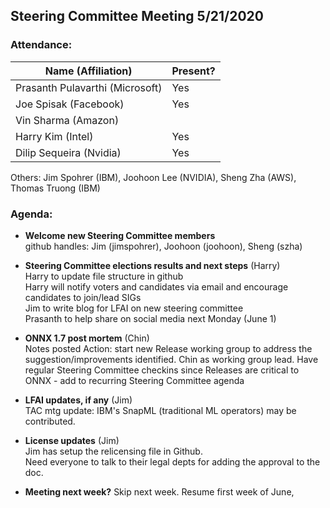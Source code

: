 ## Steering Committee Meeting 5/21/2020

### Attendance:

| Name (Affiliation) | Present? |
| ------------------------------- | --- |
| Prasanth Pulavarthi (Microsoft) | Yes |
| Joe Spisak (Facebook)           | Yes |
| Vin Sharma (Amazon)             |   | 
| Harry Kim (Intel)               | Yes |
| Dilip Sequeira (Nvidia)         | Yes |

Others: Jim Spohrer (IBM), Joohoon Lee (NVIDIA), Sheng Zha (AWS), Thomas Truong (IBM)

### Agenda:

* **Welcome new Steering Committee members**  
github handles: Jim (jimspohrer), Joohoon (joohoon), Sheng (szha)

* **Steering Committee elections results and next steps** (Harry)  
Harry to update file structure in github  
Harry will notify voters and candidates via email and encourage candidates to join/lead SIGs  
Jim to write blog for LFAI on new steering committee  
Prasanth to help share on social media next Monday (June 1)  

* **ONNX 1.7 post mortem** (Chin)  
Notes posted
Action: start new Release working group to address the suggestion/improvements identified. Chin as working group lead. Have regular Steering Committee checkins since Releases are critical to ONNX - add to recurring Steering Committee agenda

* **LFAI updates, if any** (Jim)  
TAC mtg update: IBM's SnapML (traditional ML operators) may be contributed.

* **License updates** (Jim)  
Jim has setup the relicensing file in Github.  
Need everyone to talk to their legal depts for adding the approval to the doc.  

* **Meeting next week?**
Skip next week. Resume first week of June,
